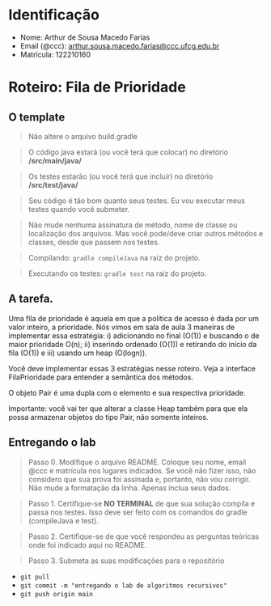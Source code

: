 # Identificação

* Nome: Arthur de Sousa Macedo Farias
* Email (@ccc): arthur.sousa.macedo.farias@ccc.ufcg.edu.br
* Matrícula: 122210160

# Roteiro: Fila de Prioridade

## O template

> Não altere o arquivo build.gradle

> O código java estará (ou você terá que colocar) no diretório **/src/main/java/**

> Os testes estarão (ou você terá que incluir) no diretório **/src/test/java/**

> Seu código é tão bom quanto seus testes. Eu vou executar meus testes quando você submeter.

> Não mude nenhuma assinatura de método, nome de classe ou localização dos arquivos. Mas você pode/deve criar outros métodos e classes, desde que passem nos testes.

> Compilando: `gradle compileJava` na raiz do projeto.

> Executando os testes: `gradle test` na raiz do projeto.

## A tarefa. 

Uma fila de prioridade é aquela em que a política de acesso é dada por um valor inteiro, a prioridade. Nós vimos em sala de aula 3 maneiras de implementar essa estratégia: i) adicionando no final (O(1)) e buscando o de maior prioridade O(n); ii) inserindo ordenado (O(1)) e retirando do início
da fila (O(1)) e iii) usando um heap (O(logn)).

Você deve implementar essas 3 estratégias nesse roteiro. Veja a interface FilaPrioridade para entender a semântica dos métodos. 

O objeto Pair é uma dupla com o elemento e sua respectiva prioridade.

Importante: você vai ter que alterar a classe Heap também para que ela possa armazenar objetos do tipo Pair, não somente inteiros.


## Entregando o lab

> Passo 0. Modifique o arquivo README. Coloque seu nome, email @ccc e matrícula nos lugares indicados. Se você não fizer isso, não considero que sua prova foi assinada e, portanto, não vou corrigir. Não mude a formatação da linha. Apenas inclua seus dados.

> Passo 1. Certifique-se **NO TERMINAL** de que sua solução compila e passa nos testes. Isso deve ser feito com os comandos do gradle (compileJava e test).

> Passo 2. Certifique-se de que você respondeu as perguntas teóricas onde foi indicado aqui no README.

> Passo 3. Submeta as suas modificações para o repositório

  * `git pull`
  * `git commit -m "entregando o lab de algoritmos recursivos"`
  * `git push origin main`
